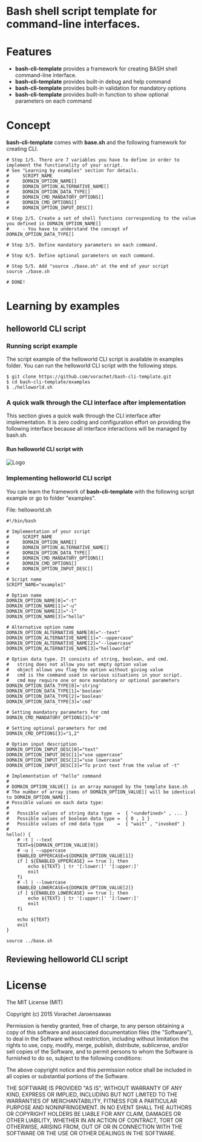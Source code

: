 
# Bash shell script template for command-line interfaces.

# Features

 * **bash-cli-template** provides a framework for creating BASH shell command-line interface.
 * **bash-cli-template** provides built-in debug and help command
 * **bash-cli-template** provides built-in validation for mandatory options 
 * **bash-cli-template** provides built-in function to show optional parameters on each command 

# Concept 

**bash-cli-template** comes with **base.sh** and the following framework for creating CLI.

```
# Step 1/5. There are 7 variables you have to define in order to implement the functionality of your script.
# See "Learning by examples" section for details.
#     SCRIPT_NAME
#     DOMAIN_OPTION_NAME[]
#     DOMAIN_OPTION_ALTERNATIVE_NAME[]
#     DOMAIN_OPTION_DATA_TYPE[]
#     DOMAIN_CMD_MANDATORY_OPTIONS[]
#     DOMAIN_CMD_OPTIONS[]
#     DOMAIN_OPTION_INPUT_DESC[]

# Step 2/5. Create a set of shell functions corresponding to the value you defined in DOMAIN_OPTION_NAME[]
#     - You have to understand the concept of DOMAIN_OPTION_DATA_TYPE[]   

# Step 3/5. Define mandatory parameters on each command.

# Step 4/5. Define optional parameters on each command.

# Step 5/5. Add "source ./base.sh" at the end of your script
source ./base.sh

# DONE!
```
# Learning by examples

## helloworld CLI script  

### Running script example

The script example of the helloworld CLI script is available in examples folder. 
You can run the helloworld CLI script with the following steps.

```
$ git clone https://github.com/vorachet/bash-cli-template.git
$ cd bash-cli-template/examples
$ ./helloworld.sh
```

###  A quick walk through the CLI interface after implementation

This section gives a quick walk through the CLI interface after implementation. It is zero coding and configuration effort on providing the following interface because all interface interactions will be managed by bash.sh.

#### Run helloworld CLI script with

![Logo](https://github.com/vorachet/bash-cli-template/raw/master/screenshot/1.jpg)


###  Implementing helloworld CLI script 

You can learn the framework of **bash-cli-template** with the following script example or go to folder "examples".

File: helloworld.sh
```
#!/bin/bash

# Implementation of your script 
#     SCRIPT_NAME
#     DOMAIN_OPTION_NAME[]
#     DOMAIN_OPTION_ALTERNATIVE_NAME[]
#     DOMAIN_OPTION_DATA_TYPE[]
#     DOMAIN_CMD_MANDATORY_OPTIONS[]
#     DOMAIN_CMD_OPTIONS[]
#     DOMAIN_OPTION_INPUT_DESC[]

# Script name
SCRIPT_NAME="example1"

# Option name
DOMAIN_OPTION_NAME[0]="-t"
DOMAIN_OPTION_NAME[1]="-u"
DOMAIN_OPTION_NAME[2]="-l"
DOMAIN_OPTION_NAME[3]="hello"

# Alternative option name
DOMAIN_OPTION_ALTERNATIVE_NAME[0]="--text"
DOMAIN_OPTION_ALTERNATIVE_NAME[1]="--uppercase"
DOMAIN_OPTION_ALTERNATIVE_NAME[2]="--lowercase"
DOMAIN_OPTION_ALTERNATIVE_NAME[3]="helloworld" 

# Option data type. It consists of string, boolean, and cmd.
# 	string does not allow you set empty option value
# 	object allows you flag the option without giving value
# 	cmd is the command used in various situations in your script. 
#	cmd may require one or more mandatory or optional parameters
DOMAIN_OPTION_DATA_TYPE[0]='string'
DOMAIN_OPTION_DATA_TYPE[1]='boolean'
DOMAIN_OPTION_DATA_TYPE[2]='boolean'
DOMAIN_OPTION_DATA_TYPE[3]='cmd'

# Setting mandatory parameters for cmd
DOMAIN_CMD_MANDATORY_OPTIONS[3]="0"

# Setting optional parameters for cmd
DOMAIN_CMD_OPTIONS[3]="1,2"

# Option input description
DOMAIN_OPTION_INPUT_DESC[0]="text"
DOMAIN_OPTION_INPUT_DESC[1]="use uppercase"
DOMAIN_OPTION_INPUT_DESC[2]="use lowercase"
DOMAIN_OPTION_INPUT_DESC[3]="To print text from the value of -t"

# Implementation of "hello" command
# 
# DOMAIN_OPTION_VALUE[] is an array managed by the template base.sh
# The number of array items of DOMAIN_OPTION_VALUE[] will be identical to DOMAIN_OPTION_NAME[].
# Possible values on each data type: 
# 
#   Possible values of string data type  =  { "<undefined>" , ... }
#   Possible values of boolean data type =  { 0 , 1 }
#   Possible values of cmd data type     =  { "wait" , "invoked" }
# 
hello() {
    # -t | --text
    TEXT=${DOMAIN_OPTION_VALUE[0]}
    # -u | --uppercase
    ENABLED_UPPERCASE=${DOMAIN_OPTION_VALUE[1]}
    if [ ${ENABLED_UPPERCASE} == true ]; then
        echo ${TEXT} | tr '[:lower:]' '[:upper:]'
        exit
    fi 
    # -l | --lowercase
    ENABLED_LOWERCASE=${DOMAIN_OPTION_VALUE[2]}
    if [ ${ENABLED_LOWERCASE} == true ]; then
        echo ${TEXT} | tr '[:upper:]' '[:lower:]'
        exit
    fi 

    echo ${TEXT}
    exit
}

source ../base.sh

``` 

## Reviewing helloworld CLI script  

# License 

The MIT License (MIT)

Copyright (c) 2015 Vorachet Jaroensawas 

Permission is hereby granted, free of charge, to any person obtaining a copy
of this software and associated documentation files (the "Software"), to deal
in the Software without restriction, including without limitation the rights
to use, copy, modify, merge, publish, distribute, sublicense, and/or sell
copies of the Software, and to permit persons to whom the Software is
furnished to do so, subject to the following conditions:

The above copyright notice and this permission notice shall be included in all
copies or substantial portions of the Software.

THE SOFTWARE IS PROVIDED "AS IS", WITHOUT WARRANTY OF ANY KIND, EXPRESS OR
IMPLIED, INCLUDING BUT NOT LIMITED TO THE WARRANTIES OF MERCHANTABILITY,
FITNESS FOR A PARTICULAR PURPOSE AND NONINFRINGEMENT. IN NO EVENT SHALL THE
AUTHORS OR COPYRIGHT HOLDERS BE LIABLE FOR ANY CLAIM, DAMAGES OR OTHER
LIABILITY, WHETHER IN AN ACTION OF CONTRACT, TORT OR OTHERWISE, ARISING FROM,
OUT OF OR IN CONNECTION WITH THE SOFTWARE OR THE USE OR OTHER DEALINGS IN THE
SOFTWARE.
